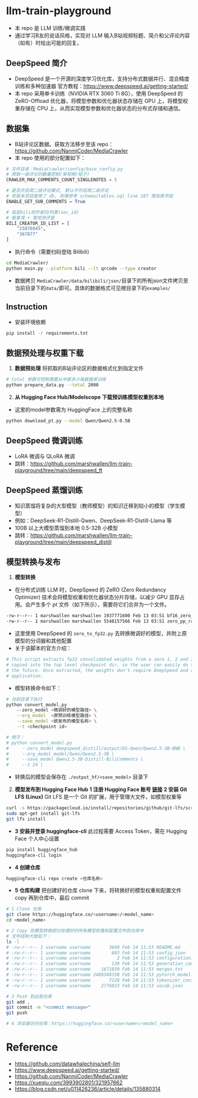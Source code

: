 # llm-train-playground
- 本 repo 是 LLM 训练/微调实践
- 通过学习B友的说话风格，实现对 LLM 输入B站视频标题、简介和父评论内容（如有）时给出可能的回复。

## DeepSpeed 简介
- DeepSpeed 是一个开源的深度学习优化库，支持分布式数据并行、混合精度训练和多种加速器
官方教程：https://www.deepspeed.ai/getting-started/
- 本 repo 采用单卡训练（NVIDIA RTX 3060 Ti 8G），使用 DeepSpeed 的 ZeRO-Offload 优化器，将模型参数和优化器状态存储在 GPU 上，将模型权重存储在 CPU 上，从而实现模型参数和优化器状态的分布式存储和通信。

## 数据集
- B站评论区数据。获取方法移步至该 repo：https://github.com/NanmiCoder/MediaCrawler
- 本 repo 使用的部分配置如下：
```python
# 文件目录：MediaCrawler/config/base_config.py
# 爬取一级评论的数量控制(单视频/帖子)
CRAWLER_MAX_COMMENTS_COUNT_SINGLENOTES = 5

# 是否开启爬二级评论模式, 默认不开启爬二级评论
# 老版本项目使用了 db, 则需参考 schema/tables.sql line 287 增加表字段
ENABLE_GET_SUB_COMMENTS = True

# 指定bili创作者ID列表(sec_id)
# 极客湾 + 笔吧测评室
BILI_CREATOR_ID_LIST = [
    "25876945",
    "367877"
]
```
- 执行命令（需要扫码登陆 Bilibili）
```sh
cd MediaCrawler/
python main.py --platform bili --lt qrcode --type creator
```
- 数据拷贝
```MediaCrawler/data/bilibili/json/```目录下的所有json文件拷贝至当前目录下的```data/```即可。具体的数据格式可见根目录下的```examples/```

## Instruction
- 安装环境依赖
```sh
pip install -r requirements.txt
```

## 数据预处理与权重下载
1. **数据预处理**
将抓取的B站评论区的数据格式化到指定文件
```sh
# total 参数可控制需要从中那多少条数据来训练
python prepare_data.py --total 2000
```

2. **从 Hugging Face Hub/Modelscope 下载预训练模型权重到本地**
- 这里的model参数需为 HuggingFace 上的完整名称
```sh
python download_pt.py --model Qwen/Qwen2.5-0.5B
```

## DeepSpeed 微调训练
- LoRA 微调与 QLoRA 微调
- 跳转：https://github.com/marshwallen/llm-train-playground/tree/main/deepspeed_ft

## DeepSpeed 蒸馏训练
- 知识蒸馏将复杂的大型模型（教师模型）的知识迁移到较小的模型（学生模型）
- 例如：DeepSeek-R1-Distill-Qwen、DeepSeek-R1-Distill-Llama 等
- 100B 以上大模型蒸馏到本地 0.5-32B 小模型
- 跳转：https://github.com/marshwallen/llm-train-playground/tree/main/deepspeed_distill

## 模型转换与发布
1. **模型转换**
- 在分布式训练 LLM 时，DeepSpeed 的 ZeRO (Zero Redundancy Optimizer) 技术会将模型权重和优化器状态分片存储，以减少 GPU 显存占用。会产生多个 pt 文件（如下所示），需要将它们合并为一个文件。

```sh
-rw-r--r-- 1 marshwallen marshwallen 1937771600 Feb 13 03:51 bf16_zero_pp_rank_0_mp_rank_00_optim_states.pt
-rw-r--r-- 1 marshwallen marshwallen 5548157566 Feb 13 03:51 zero_pp_rank_0_mp_rank_00_model_states.pt
```

- 这里使用 DeepSpeed 的 ```zero_to_fp32.py``` 去转换微调好的模型，并附上原模型的分词器和其他配置
- 关于该脚本的官方介绍：
```python
# This script extracts fp32 consolidated weights from a zero 1, 2 and 3 DeepSpeed checkpoints. It gets
# copied into the top level checkpoint dir, so the user can easily do the conversion at any point in
# the future. Once extracted, the weights don't require DeepSpeed and can be used in any
# application.
```
- 模型转换命令如下：
```sh
# 当前目录下执行
python convert_model.py 
    --zero_model <微调好的模型路径> \
    --org_model  <原预训练模型路径> \
    --save_model <欲发布的模型名称> \
    --t <checkpoint id>

# 例子：
# python convert_model.py 
#     --zero_model deepspeed_distill/output/DS-Qwen/Qwen2.5-3B-BNB \
#     --org_model model/Qwen/Qwen2.5-3B \
#     --save_model Qwen2.5-3B-Distill-BiliComments \
#     --t 24 \
```
- 转换后的模型会保存在 ```./output_hf/<save_model>``` 目录下

2. **模型发布到 Hugging Face Hub**
    **1 注册 Hugging Face 账号 [链接](https://huggingface.co/)**
    **2 安装 Git LFS (Linux)**
    Git LFS 是一个 Git 的扩展，用于管理大文件，如模型权重等
```sh
curl -s https://packagecloud.io/install/repositories/github/git-lfs/script.deb.sh | sudo bash
sudo apt-get install git-lfs
git lfs install
```

- **3 安装并登录 huggingface-cli**
此过程需要 Access Token，需在 Hugging Face 个人中心设置
```sh
pip install huggingface_hub
huggingface-cli login
```

- **4 创建仓库**
```sh
huggingface-cli repo create <仓库名称>
```

- **5 仓库构建**
把创建好的仓库 clone 下来，将转换好的模型权重和配置文件 copy 再到仓库中，最后 commit
```sh
# 1 Clone 仓库
git clone https://huggingface.co/<username>/<model_name>
cd <model_name>

# 2 Copy 在模型转换部分处理好的所有模型权重和配置文件到仓库中
# 文件结构大致如下：
ls -l 
# -rw-r--r-- 1 username username       3840 Feb 14 11:53 README.md
# -rw-r--r-- 1 username username        683 Feb 14 11:53 config.json
# -rw-r--r-- 1 username username          2 Feb 14 11:53 configuration.json
# -rw-r--r-- 1 username username        138 Feb 14 11:53 generation_config.json
# -rw-r--r-- 1 username username    1671839 Feb 14 11:53 merges.txt
# -rw-r--r-- 1 username username 2489348338 Feb 14 11:53 pytorch_model.bin
# -rw-r--r-- 1 username username       7228 Feb 14 11:53 tokenizer_config.json
# -rw-r--r-- 1 username username    2776833 Feb 14 11:53 vocab.json

# 3 Push 到远程仓库
git add .
git commit -m "<commit message>"
git push

# 4 浏览器访问仓库：https://huggingface.co/<username>/<model_name>
```

# Reference
- https://github.com/datawhalechina/self-llm
- https://www.deepspeed.ai/getting-started/
- https://github.com/NanmiCoder/MediaCrawler
- https://xueqiu.com/3993902801/321957662
- https://blog.csdn.net/u011426236/article/details/135880314